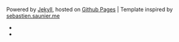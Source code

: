 <p>
  Powered by <a href="http://jekyllrb.com/">Jekyll</a>,
  hosted on <a href="http://pages.github.com/">Github Pages</a>
  | Template inspired by <a href="http://sebastien.saunier.me/">sebastien.saunier.me</a>
</p>
<ul class="links">
  <li><a href="https://twitter.com/n0lb00" title="follow me"><i class="icon-twitter"></i></a></li>
  <li><a href="mailto:nolboo.kim@gmail.com" title="AMA"><i class="icon-sparrow"></i></a></li>
</ul>